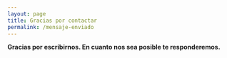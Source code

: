 ```yaml
---
layout: page
title: Gracias por contactar
permalink: /mensaje-enviado
---
```


**Gracias por escribirnos. En cuanto nos sea posible te responderemos.**
